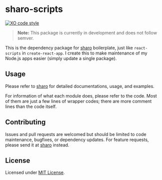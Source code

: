 # sharo-scripts

[![XO code style](https://img.shields.io/badge/code_style-XO-5ed9c7.svg)](https://github.com/xojs/xo)

> **Note:** This package is currently in development and does not follow semver.

This is the dependency package for [sharo][sharo] boilerplate, just like `react-scripts` in
`create-react-app`. I create this to make maintenance of my Node.js apps easier (simply update a
single package).

## Usage

Please refer to [sharo][sharo] for detailed documentations, usage, and examples.

For information of what each module does, please refer to the code. Most of them are just a few
lines of wrapper codes; there are more comment lines than the code itself.

## Contributing

Issues and pull requests are welcomed but should be limited to code maintenance, bugfixes, or
dependency updates. For feature requests, please send it at [sharo][sharo] instead.

## License

Licensed under [MIT License][license].

[sharo]: https://github.com/tkesgar/sharo
[license]: https://github.com/tkesgar/sharo-scripts/blob/master/LICENSE
